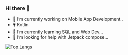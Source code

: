 ### Hi there 👋

<!-- 
**vibin2002/vibin2002** is a ✨ _special_ ✨ repository because its `README.md` (this file) appears on your GitHub profile.

Here are some ideas to get you started:
 -->

- 🔭 I’m currently working on Mobile App Development..
- ❣️ Kotlin
- 🌱 I’m currently learning SQL and Web Dev...
- 🤔 I’m looking for help with Jetpack compose...
<!-- - 💬 Ask me about ...
- 📫 How to reach me: ...
- 😄 Pronouns: ...
- ⚡ Fun fact: ... -->

[![Top Langs](https://github-readme-stats.vercel.app/api/top-langs/?username=vibin2002&langs_count=8)](https://github.com/vibin2002/github-readme-stats)

